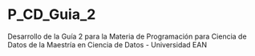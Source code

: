 # P_CD_Guia_2
Desarrollo de la Guía 2 para la Materia de Programación para Ciencia de Datos de la Maestría en Ciencia de Datos  - Universidad EAN
